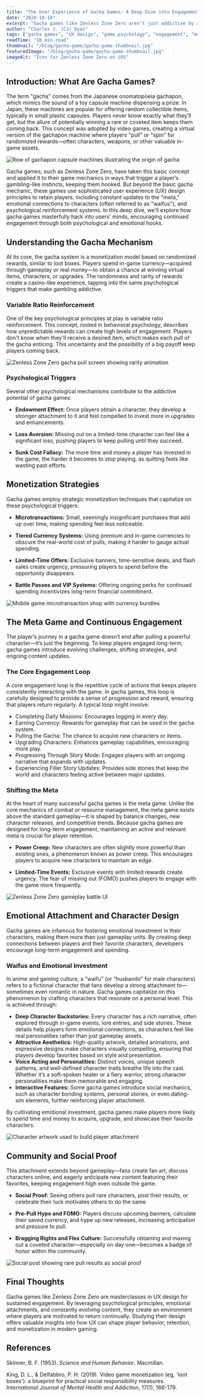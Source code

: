 ```yaml
---
title: "The User Experience of Gacha Games: A Deep Dive into Engagement and Addiction"
date: "2024-10-14"
excerpt: "Gacha games like Zenless Zone Zero aren’t just addictive by accident — they’re carefully crafted with UX and psychology to hook players. Here's a deep dive into why they work so well."
author: "Charles J. (CJ) Dyas"
tags: ["gacha games", "UX design", "game psychology", "engagement", "monetization"]
readTime: "10 min read"
thumbnail: "/blog/gacha-game/gacha-game-thumbnail.jpg"
featuredImage: "/blog/gacha-game/gacha-game-thumbnail.jpg"
imageAlt: "Icon for Zenless Zone Zero on iOS"
---
```


## Introduction: What Are Gacha Games?

The term "gacha" comes from the Japanese onomatopoeia gachapon, which mimics the sound of a toy capsule machine dispensing a prize. In Japan, these machines are popular for offering random collectible items, typically in small plastic capsules. Players never know exactly what they’ll get, but the allure of potentially winning a rare or coveted item keeps them coming back. This concept was adopted by video games, creating a virtual version of the gachapon machine where players "pull" or "spin" for randomized rewards—often characters, weapons, or other valuable in-game assets.

![Row of gachapon capsule machines illustrating the origin of gacha](/blog/gacha-game/gacha-machines.jpg)

Gacha games, such as Zenless Zone Zero, have taken this basic concept and applied it to their game mechanics in ways that trigger a player’s gambling-like instincts, keeping them hooked. But beyond the basic gacha mechanic, these games use sophisticated user experience (UX) design principles to retain players, including constant updates to the "meta," emotional connections to characters (often referred to as "waifus"), and psychological reinforcement systems. In this deep dive, we'll explore how gacha games masterfully hack into users' minds, encouraging continued engagement through both psychological and emotional hooks.

## Understanding the Gacha Mechanism

At its core, the gacha system is a monetization model based on randomized rewards, similar to loot boxes. Players spend in-game currency—acquired through gameplay or real money—to obtain a chance at winning virtual items, characters, or upgrades. The randomness and rarity of rewards create a casino-like experience, tapping into the same psychological triggers that make gambling addictive.

### Variable Ratio Reinforcement

One of the key psychological principles at play is variable ratio reinforcement. This concept, rooted in behavioral psychology, describes how unpredictable rewards can create high levels of engagement. Players don't know when they'll receive a desired item, which makes each pull of the gacha enticing. This uncertainty and the possibility of a big payoff keep players coming back.

![Zenless Zone Zero gacha pull screen showing rarity animation](/blog/gacha-game/zzz-pull.jpg)

### Psychological Triggers

Several other psychological mechanisms contribute to the addictive potential of gacha games:

- **Endowment Effect:** Once players obtain a character, they develop a stronger attachment to it and feel compelled to invest more in upgrades and enhancements.

- **Loss Aversion:** Missing out on a limited-time character can feel like a significant loss, pushing players to keep pulling until they succeed.

- **Sunk Cost Fallacy:** The more time and money a player has invested in the game, the harder it becomes to stop playing, as quitting feels like wasting past efforts.

## Monetization Strategies

Gacha games employ strategic monetization techniques that capitalize on these psychological triggers:

- **Microtransactions:** Small, seemingly insignificant purchases that add up over time, making spending feel less noticeable.

- **Tiered Currency Systems:** Using premium and in-game currencies to obscure the real-world cost of pulls, making it harder to gauge actual spending.

- **Limited-Time Offers:** Exclusive banners, time-sensitive deals, and flash sales create urgency, pressuring players to spend before the opportunity disappears.

- **Battle Passes and VIP Systems:** Offering ongoing perks for continued spending incentivizes long-term financial commitment.

![Mobile game microtransaction shop with currency bundles](/blog/gacha-game/microtransactions.jpg)

## The Meta Game and Continuous Engagement

The player’s journey in a gacha game doesn’t end after pulling a powerful character—it’s just the beginning. To keep players engaged long-term, gacha games introduce evolving challenges, shifting strategies, and ongoing content updates.

### The Core Engagement Loop

A core engagement loop is the repetitive cycle of actions that keeps players consistently interacting with the game. In gacha games, this loop is carefully designed to provide a sense of progression and reward, ensuring that players return regularly. A typical loop might involve:

- Completing Daily Missions: Encourages logging in every day.
- Earning Currency: Rewards for gameplay that can be used in the gacha system.
- Pulling the Gacha: The chance to acquire new characters or items.
- Upgrading Characters: Enhances gameplay capabilities, encouraging more play.
- Progressing Through Story Mode: Engages players with an ongoing narrative that expands with updates.
- Experiencing Filler Story Updates: Provides side stories that keep the world and characters feeling active between major updates.

### Shifting the Meta

At the heart of many successful gacha games is the meta game. Unlike the core mechanics of combat or resource management, the meta game exists above the standard gameplay—it is shaped by balance changes, new character releases, and competitive trends. Because gacha games are designed for long-term engagement, maintaining an active and relevant meta is crucial for player retention.

- **Power Creep:** New characters are often slightly more powerful than existing ones, a phenomenon known as power creep. This encourages players to acquire new characters to maintain an edge.

- **Limited-Time Events:** Exclusive events with limited rewards create urgency. The fear of missing out (FOMO) pushes players to engage with the game more frequently.

![Zenless Zone Zero gameplay battle UI](/blog/gacha-game/zzz-gameplay.jpg)

## Emotional Attachment and Character Design

Gacha games are infamous for fostering emotional investment in their characters, making them more than just gameplay units. By creating deep connections between players and their favorite characters, developers encourage long-term engagement and spending.

### Waifus and Emotional Investment

In anime and gaming culture, a “waifu” (or “husbando” for male characters) refers to a fictional character that fans develop a strong attachment to—sometimes even romantic in nature. Gacha games capitalize on this phenomenon by crafting characters that resonate on a personal level. This is achieved through:

- **Deep Character Backstories:** Every character has a rich narrative, often explored through in-game events, lore entries, and side stories. These details help players form emotional connections, as characters feel like real personalities rather than just gameplay assets.
- **Attractive Aesthetics:** High-quality artwork, detailed animations, and expressive designs make characters visually compelling, ensuring that players develop favorites based on style and presentation.
- **Voice Acting and Personalities:** Distinct voices, unique speech patterns, and well-defined character traits breathe life into the cast. Whether it’s a soft-spoken healer or a fiery warrior, strong character personalities make them memorable and engaging.
- **Interactive Features:** Some gacha games introduce social mechanics, such as character bonding systems, personal stories, or even dating-sim elements, further reinforcing player attachment.

By cultivating emotional investment, gacha games make players more likely to spend time and money to acquire, upgrade, and showcase their favorite characters.

![Character artwork used to build player attachment](/blog/gacha-game/jane-doe.jpg)

## Community and Social Proof

This attachment extends beyond gameplay—fans create fan art, discuss characters online, and eagerly anticipate new content featuring their favorites, keeping engagement high even outside the game.

- **Social Proof:** Seeing others pull rare characters, post their results, or celebrate their luck motivates others to do the same.

- **Pre-Pull Hype and FOMO:** Players discuss upcoming banners, calculate their saved currency, and hype up new releases, increasing anticipation and pressure to pull.

- **Bragging Rights and Flex Culture:** Successfully obtaining and maxing out a coveted character—especially on day one—becomes a badge of honor within the community.

![Social post showing rare pull results as social proof](/blog/gacha-game/twitter-post.jpg)

## Final Thoughts

Gacha games like Zenless Zone Zero are masterclasses in UX design for sustained engagement. By leveraging psychological principles, emotional attachments, and constantly evolving content, they create an environment where players are motivated to return continually. Studying their design offers valuable insights into how UX can shape player behavior, retention, and monetization in modern gaming.

## References

Skinner, B. F. (1953). *Science and Human Behavior*. Macmillan.

King, D. L., & Delfabbro, P. H. (2019). Video game monetization (eg, 'loot boxes'): a blueprint for practical social responsibility measures. *International Journal of Mental Health and Addiction*, 17(1), 166-179.
